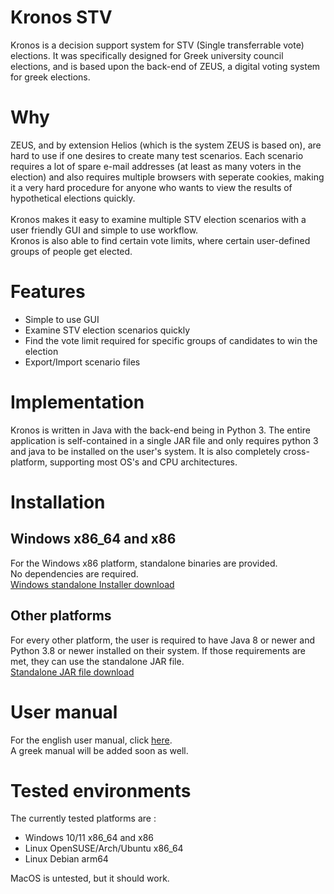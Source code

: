 # Kronos STV
Kronos is a decision support system for STV (Single transferrable vote) elections. It was specifically designed for Greek university council elections, and is based upon the back-end of ZEUS, a digital voting system for greek elections.
# Why
ZEUS, and by extension Helios (which is the system ZEUS is based on), are hard to use if one desires to create many test scenarios. Each scenario requires a lot of spare e-mail addresses (at least as many voters in the election) and also requires multiple browsers with seperate cookies, making it a very hard procedure for anyone who wants to view the results of hypothetical elections quickly.<br><br>
Kronos makes it easy to examine multiple STV election scenarios with a user friendly GUI and simple to use workflow.<br>
Kronos is also able to find certain vote limits, where certain user-defined groups of people get elected.
# Features
- Simple to use GUI
- Examine STV election scenarios quickly
- Find the vote limit required for specific groups of candidates to win the election
- Export/Import scenario files
# Implementation
Kronos is written in Java with the back-end being in Python 3.
The entire application is self-contained in a single JAR file and only requires python 3 and java to be installed on the user's system. It is also completely cross-platform, supporting most OS's and CPU architectures.
# Installation
## Windows x86_64 and x86
For the Windows x86 platform, standalone binaries are provided.<br>
No dependencies are required.<br>
[Windows standalone Installer download](https://github.com/AnthonyThomahawk/Kronos-STV/releases/latest/download/KronosInstaller.exe)<br>
## Other platforms
For every other platform, the user is required to have Java 8 or newer and Python 3.8 or newer installed on their system. If those requirements are met, they can use the standalone JAR file.<br>
[Standalone JAR file download](https://github.com/AnthonyThomahawk/Kronos-STV/releases/latest/download/Kronos.jar)
# User manual
For the english user manual, click [here](UserManual_EN/README.md).<br>
A greek manual will be added soon as well.
# Tested environments
The currently tested platforms are :
- Windows 10/11 x86_64 and x86
- Linux OpenSUSE/Arch/Ubuntu x86_64
- Linux Debian arm64

MacOS is untested, but it should work.